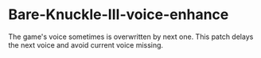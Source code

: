 # Bare-Knuckle-III-voice-enhance
The game's voice sometimes is overwritten by next one. This patch delays the next voice and avoid current voice missing.
